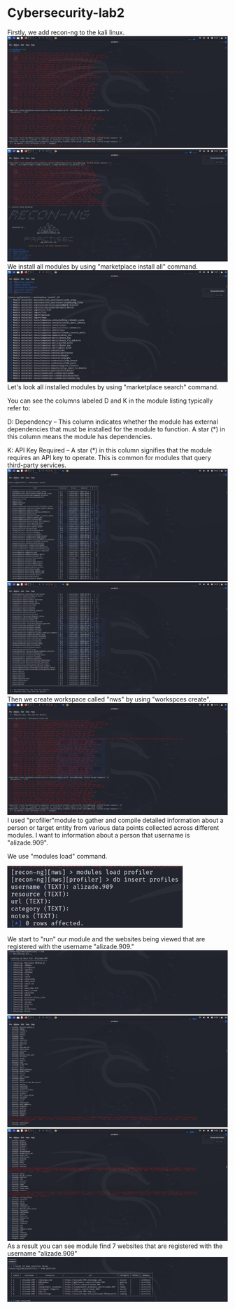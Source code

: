 # Cybersecurity-lab2
Firstly, we add recon-ng to the kali linux.
![image alt](https://github.com/AlizadaUlvi/Cybersecurity-lab2/blob/39c7e67679372c7ca3fc302741990f0b958630ed/Adding%20Recon-ng.jpg)
![image alt](https://github.com/AlizadaUlvi/Cybersecurity-lab2/blob/ab9449038f46a67c088b385b07666d0b8c713ef4/Adding%20Recon-ng%202.jpg)
We install all modules by using "marketplace install all" command.
![image alt](https://github.com/AlizadaUlvi/Cybersecurity-lab2/blob/63f715286b61c08a222d386a22b268b02a6762a8/Marketplace%20install%20all.jpg)
Let's look all installed modules by using "marketplace search" command.

You can see the columns labeled D and K in the module listing typically refer to:

D: Dependency – This column indicates whether the module has external dependencies that must be installed for the module to function. A star (*) in this column means the module has dependencies.

K: API Key Required – A star (*) in this column signifies that the module requires an API key to operate. This is common for modules that query third-party services.
![image alt](https://github.com/AlizadaUlvi/Cybersecurity-lab2/blob/8591a993bb66ed9585eaaf5bdbb699372e4f19f6/Marketplace%20search.jpg)
![image alt](https://github.com/AlizadaUlvi/Cybersecurity-lab2/blob/1b50e147d6337cb2177c55328e84795d9ecdf40e/Marketplace%20search%202.jpg)
Then we create workspace called "nws" by using "workspces create".
![image alt](https://github.com/AlizadaUlvi/Cybersecurity-lab2/blob/ee12939966c3c7e579329c0a27e6f133fbd039e2/Workspace%20create.jpg)
I used "profiller"module to gather and compile detailed information about a person or target entity from various data points collected across different modules. I want to information about a person that username is "alizade.909".

We use "modules load" command.

![image alt](https://github.com/AlizadaUlvi/Cybersecurity-lab2/blob/1de998f9ea446f9af058a3552eae1ffd3376dc97/Modules%20load%20profiller.jpg)

We start to "run" our module and the websites being viewed that are registered with the username "alizade.909."
![image alt](https://github.com/AlizadaUlvi/Cybersecurity-lab2/blob/d0e3be54017b4d5d5cd7f7a9f15b1ff0461df465/Run%201.jpg)
![image alt](https://github.com/AlizadaUlvi/Cybersecurity-lab2/blob/66fd4cb158cafea538341cee5fb490c7e00c8c6f/Run%202.jpg)
![image alt](https://github.com/AlizadaUlvi/Cybersecurity-lab2/blob/07a6b16050e72f7e8d258b03e3f2e4224dd0043c/Run%203.jpg)
As a result you can see module find 7 websites that are registered  with the username "alizade.909"
![image alt](https://github.com/AlizadaUlvi/Cybersecurity-lab2/blob/8b7587737d183571bc0e82bd0ae7ad0594003382/Result.jpg)

